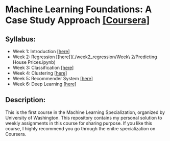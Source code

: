 # Machine Learning Foundations: A Case Study Approach [\[Coursera\]](https://www.coursera.org/learn/ml-foundations)

## Syllabus:

* Week 1: Introduction [\[here\]](./week1_intro/Getting_started_with_iPython_Notebook.ipynb)
* Week 2: Regression [\[here\]](./week2_regression/Week\ 2/Predicting House Prices.ipynb)
* Week 3: Classification [\[here\]](./week3_classification/Analyzing_product_sentiment.ipynb)
* Week 4: Clustering [\[here\]](./week4_clustering/Week4_Clustering.ipynb)
* Week 5: Recommender System [\[here\]](./week5_recommender/Week5_Recommender_System.ipynb)
* Week 6: Deep Learning [\[here\]](./week6_deep_learning/Week6_Deep_Learning.ipynb)

## Description:

This is the first course in the Machine Learning Specialization, organized by University of Washington. This repository contains my personal solution to weekly assignments in this course for sharing purpose. If you like this course, I highly recommend you go through the enitre specialization on Coursera.
